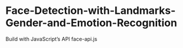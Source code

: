 # Face-Detection-with-Landmarks-Gender-and-Emotion-Recognition
Build with JavaScript’s API face-api.js
